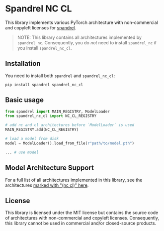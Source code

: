 # Spandrel NC CL

This library implements various PyTorch architecture with non-commercial and copyleft licenses for [spandrel](https://github.com/chaiNNer-org/spandrel).

> NOTE: This library contains all architectures implemented by `spandrel_nc`. Consequently, you do *not* need to install `spandrel_nc` if you install `spandrel_nc_cl`.

## Installation

You need to install both `spandrel` and `spandrel_nc_cl`:

```shell
pip install spandrel spandrel_nc_cl
```

## Basic usage

```python
from spandrel import MAIN_REGISTRY, ModelLoader
from spandrel_nc_cl import NC_CL_REGISTRY

# add nc and cl architectures before `ModelLoader` is used
MAIN_REGISTRY.add(NC_CL_REGISTRY)

# load a model from disk
model = ModelLoader().load_from_file(r"path/to/model.pth")

... # use model
```

## Model Architecture Support

For a full list of all architectures implemented in this library, see the architectures [marked with "(nc cl)" here](https://github.com/chaiNNer-org/spandrel#model-architecture-support).

## License

This library is licensed under the MIT license but contains the source code of architectures with non-commercial and copyleft licenses. Consequently, this library cannot be used in commercial and/or closed-source products.

